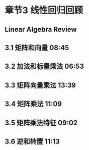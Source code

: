 章节3 线性回归回顾
===

## Linear Algebra Review
## 3.1 矩阵和向量    08:45


## 3.2  加法和标量乘法    06:53


## 3.3  矩阵向量乘法  13:39


## 3.4  矩阵乘法  11:09


## 3.5  矩阵乘法特征  09:02


## 3.6  逆和转置  11:13

